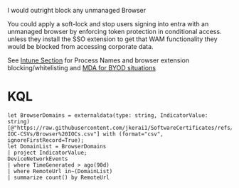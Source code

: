 I would outright block any unmanaged Browser  

You could apply a soft-lock and stop users signing into entra with an unmanaged browser by enforcing token protection in conditional access. unless they install the SSO extension to get that WAM functionality they would be blocked from accessing corporate data.

See [Intune Section](https://github.com/jkerai1/SoftwareCertificates/tree/main/Bulk-IOC-CSVs/Intune) for Process Names and browser extension blocking/whitelisting  and [MDA for BYOD situations](https://github.com/jkerai1/SoftwareCertificates/tree/main/Bulk-IOC-CSVs/MDA)

# KQL 
```
let BrowserDomains = externaldata(type: string, IndicatorValue: string)[@"https://raw.githubusercontent.com/jkerai1/SoftwareCertificates/refs/heads/main/Bulk-IOC-CSVs/Browser%20IOCs.csv"] with (format="csv", ignoreFirstRecord=True);
let DomainList = BrowserDomains
| project IndicatorValue;
DeviceNetworkEvents
| where TimeGenerated > ago(90d)
| where RemoteUrl in~(DomainList)
| summarize count() by RemoteUrl

```
